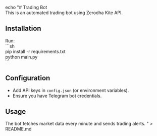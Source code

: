 echo "# Trading Bot  
This is an automated trading bot using Zerodha Kite API.

## Installation  
Run:  
\`\`\`sh  
pip install -r requirements.txt  
python main.py  
\`\`\`

## Configuration  
- Add API keys in `config.json` (or environment variables).  
- Ensure you have Telegram bot credentials.

## Usage  
The bot fetches market data every minute and sends trading alerts.
" > README.md
